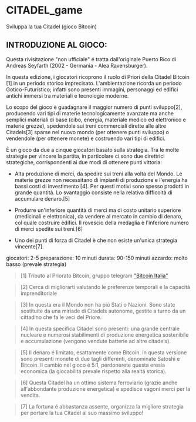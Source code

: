 # CITADEL_game
Sviluppa la tua Citadel (gioco Bitcoin)


## INTRODUZIONE AL GIOCO:

Questa rivisitazione "non ufficiale" é tratta dall'originale Puerto Rico di Andreas Seyfarth (2002 - Germania - Alea Ravensburger).


In questa edizione, i giocatori ricoprono il ruolo di Priori della Citadel Bitcoin [1] in un periodo storico imprecisato. 
L'ambientazione ricorda un periodo Gotico-Futuristico; infatti sono presenti immagini, personaggi ed edifici antichi immersi tra materiali e tecnologie moderne. 

Lo scopo del gioco è guadagnare il maggior numero di punti sviluppo[2], producendo vari tipi di materie tecnologicamente avanzate ma anche semplici materiali di base (cibo, energia, materiale medico ed elettronico e materie grezze), spedendole sui treni commerciali dirette alle altre Citadels[3] sparse nel nuovo mondo (per ottenere punti sviluppo) o vendendole (per ottenere monete) e costruendo vari tipi di edifici.

È un gioco da due a cinque giocatori basato sulla strategia.
Tra le molte strategie per vincere la partita, in particolare ci sono due direttrici strategiche, corrispondenti ai due modi di ottenere punti vittoria:
* Alta produzione di merci, da spedire sui treni alla volta del Mondo. Le materie grezze non necessitano di impianti di produzione e l'energia ha bassi costi di investimento [4]. Per questi motivi sono spesso prodotti in grande quantità. Lo svantaggio consiste nella relativa difficoltà di accumulare denaro.[5]
* Produrre un'inferiore quantità di merci ma di costo unitario superiore (medicinali e elettronica), da vendere al mercato in cambio di denaro, col quale costruire edifici. Il rovescio della medaglia è l'inferiore numero di merci spedite sui treni.[6]

* Uno dei punti di forza di Citadel è che non esiste un'unica strategia vincente[7].

giocatori: 2-5
preparazione: 10 minuti
durata: 90-150 minuti
azzardo: molto basso (prevale strategia)



>[1] Tributo al Priorato Bitcoin, gruppo telegram ["Bitcoin Italia"](https://t.me/bitcoinIta)

>[2] Cerca di migliorarti valutando le preferenze temporali e la capacitá imprenditoriale 

>[3] In questa era il Mondo non ha piú Stati o Nazioni. Sono state sostituite da una miriade di Citadels autonome, gestite a turno da un cittadino che fa le veci del Priore.

>[4] In questa specifica Citadel sono presenti: una grande centrale nucleare e numerosi stabilimenti di produzione energetica sostenibile e accumulazione (vengono vendute batterie ad altre citadels).

>[5] Il denaro é limitato, esattamente come Bitcoin. In questa versione sono presenti monete di due tagli differenti, denominate Satoshi e Bitcoin. Il cambio nel gioco é 5:1, perdonerete questa eresia economica (la giocabilitá prevale rispetto alla realtá storica).

>[6] Questa Citadel ha un ottimo sistema ferroviario (grazie anche all'abbondante produzione energetica) e spedisce vagoni merci per la vendita.

>[7] La fortuna é abbastanza assente, organizza la migliore strategia per portare la tua Citadel al suo massimo sviluppo!
